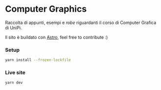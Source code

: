# Computer Graphics

Raccolta di appunti, esempi e _robe_ riguardanti il corso di Computer Grafica di UniPi.

Il sito è buildato con [Astro](https://astro.build), feel free to contribute :)

### Setup

```bash
yarn install --frozen-lockfile
```

### Live site

```bash
yarn dev
```
